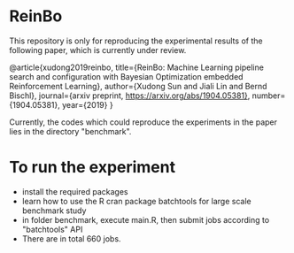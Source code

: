 # ReinBo
This repository is only for reproducing the experimental results of the following paper, which is currently under review. 

@article{xudong2019reinbo,
	title={ReinBo: Machine Learning pipeline search and configuration with Bayesian Optimization embedded Reinforcement Learning},
	author={Xudong Sun and Jiali Lin and Bernd Bischl},
	journal={arxiv preprint, https://arxiv.org/abs/1904.05381},
	number={1904.05381},
	year={2019}
}

Currently, the codes which could reproduce the experiments in the paper lies in the directory "benchmark". 

# To run the experiment
- install the required packages
- learn how to use the R cran package batchtools for large scale benchmark study
- in folder benchmark, execute main.R, then submit jobs according to "batchtools" API
- There are in total 660 jobs.
